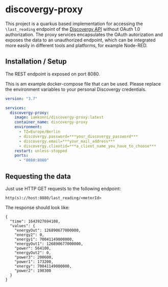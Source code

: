 # discovergy-proxy

This project is a quarkus based implementation for accessing the `\last_reading` endpoint of the [Discovergy API](https://api.discovergy.com/docs/) without OAuth 1.0 authorization. The proxy services encapsulates the OAuth autorization and exposes the data to an unauthorized endpoint, which can be integrated more easily in different tools and platforms, for example Node-RED.

## Installation / Setup

The REST endpoint is exposed on port 8080.

This is am example docker-compose file that can be used. Please replace the environment variables to your personal Discovergy credentials.

```docker-compose.yml
version: "3.7"

services:
  discovergy-proxy:
    image: iamkonni/discovergy-proxy:latest
    container_name: discovergy-proxy
    environment:
      - TZ=Europe/Berlin
      - discovergy.password=***your_discovergy_password***
      - discovergy.email=***your_mail_address***
      - discovergy.clientid=***a_client_name_you_have_to_choose***
    restart: unless-stopped
    ports:
      - "8080:8080"

```

## Requesting the data

Just use HTTP GET requests to the following endpoint:

```endpoint
http(s)://host:8080/last_reading/<meterId>
```

  
The response should look like:

```application/json
{
  "time": 1643927694108,
  "values": {
    "energyOut": 126890677000000,
    "energy2": 0,
    "energy1": 70041149000000,
    "energyOut1": 126890677000000,
    "power": 564100,
    "energyOut2": 0,
    "power3": 200600,
    "power1": 173200,
    "energy": 70041149000000,
    "power2": 190300
  }
}
```
